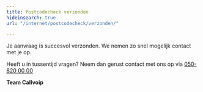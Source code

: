 ```yaml
---
title: Postcodecheck verzonden
hideinsearch: true
url: "/internet/postcodecheck/verzonden/"

---
```

Je aanvraag is succesvol verzonden. We nemen zo snel mogelijk contact met je op.

Heeft u in tussentijd vragen? Neem dan gerust contact met ons op via [050-820 00 00](tel:+31508200000)

**Team Callvoip**